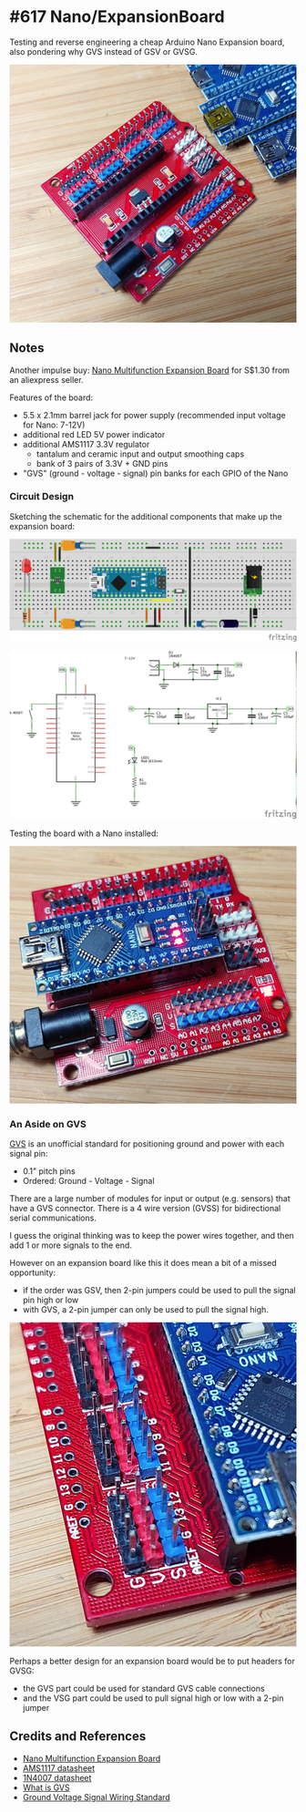 # #617 Nano/ExpansionBoard

Testing and reverse engineering a cheap Arduino Nano Expansion board, also pondering why GVS instead of GSV or GVSG.

![Build](./assets/ExpansionBoard_build.jpg?raw=true)

## Notes

Another impulse buy:
[Nano Multifunction Expansion Board](https://www.aliexpress.com/item/4000587268145.html)
for S$1.30 from an aliexpress seller.

Features of the board:

* 5.5 x 2.1mm barrel jack for power supply (recommended input voltage for Nano: 7-12V)
* additional red LED 5V power indicator
* additional AMS1117 3.3V regulator
    * tantalum and ceramic input and output smoothing caps
    * bank of 3 pairs of 3.3V + GND pins
* "GVS" (ground - voltage - signal) pin banks for each GPIO of the Nano

### Circuit Design

Sketching the schematic for the additional components that make up the expansion board:

![bb](./assets/ExpansionBoard_bb.jpg?raw=true)

![schematic](./assets/ExpansionBoard_schematic.jpg?raw=true)

Testing the board with a Nano installed:

![Test](./assets/ExpansionBoard_test.jpg?raw=true)

### An Aside on GVS

[GVS](https://elinux.org/BBB-GVS#What_is_GVS.3F)
is an unofficial standard for positioning ground and power with each signal pin:

* 0.1" pitch pins
* Ordered: Ground - Voltage - Signal

There are a large number of modules for input or output (e.g. sensors) that have a GVS connector.
There is a 4 wire version (GVSS) for bidirectional serial communications.

I guess the original thinking was to keep the power wires together, and then add 1 or more signals to the end.

However on an expansion board like this it does mean a bit of a missed opportunity:

* if the order was GSV, then 2-pin jumpers could be used to pull the signal pin high or low
* with GVS, a 2-pin jumper can only be used to pull the signal high.

![GVS_connectors](./assets/GVS_connectors.jpg?raw=true)

Perhaps a better design for an expansion board would be to put headers for GVSG:

* the GVS part could be used for standard GVS cable connections
* and the VSG part could be used to pull signal high or low with a 2-pin jumper

## Credits and References

* [Nano Multifunction Expansion Board](https://www.aliexpress.com/item/4000587268145.html)
* [AMS1117 datasheet](http://www.advanced-monolithic.com/pdf/ds1117.pdf)
* [1N4007 datasheet](https://www.futurlec.com/Diodes/1N4007.shtml)
* [What is GVS](https://elinux.org/BBB-GVS#What_is_GVS.3F)
* [Ground Voltage Signal Wiring Standard](https://learnarduinonow.com/2012/06/04/ground-voltage-signal-wiring-standard.html)
